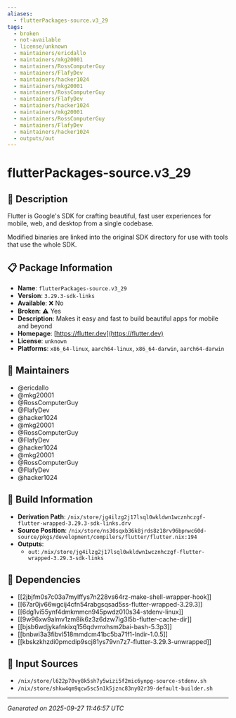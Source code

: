 ```yaml
---
aliases:
  - flutterPackages-source.v3_29
tags:
  - broken
  - not-available
  - license/unknown
  - maintainers/ericdallo
  - maintainers/mkg20001
  - maintainers/RossComputerGuy
  - maintainers/FlafyDev
  - maintainers/hacker1024
  - maintainers/mkg20001
  - maintainers/RossComputerGuy
  - maintainers/FlafyDev
  - maintainers/hacker1024
  - maintainers/mkg20001
  - maintainers/RossComputerGuy
  - maintainers/FlafyDev
  - maintainers/hacker1024
  - outputs/out
---
```


# flutterPackages-source.v3_29

## 📝 Description

Flutter is Google's SDK for crafting beautiful,
fast user experiences for mobile, web, and desktop from a single codebase.

Modified binaries are linked into the original SDK directory for use with tools that use the whole SDK.


## 📋 Package Information

- **Name**: `flutterPackages-source.v3_29`
- **Version**: `3.29.3-sdk-links`
- **Available**: ❌ No
- **Broken**: ⚠️ Yes
- **Description**: Makes it easy and fast to build beautiful apps for mobile and beyond
- **Homepage**: [https://flutter.dev](https://flutter.dev)
- **License**: `unknown`
- **Platforms**: `x86_64-linux`, `aarch64-linux`, `x86_64-darwin`, `aarch64-darwin`
## 👥 Maintainers

- @ericdallo
- @mkg20001
- @RossComputerGuy
- @FlafyDev
- @hacker1024
- @mkg20001
- @RossComputerGuy
- @FlafyDev
- @hacker1024
- @mkg20001
- @RossComputerGuy
- @FlafyDev
- @hacker1024


## 🔧 Build Information

- **Derivation Path**: `/nix/store/jg4ilzg2j17lsql0wkldwn1wcznhczgf-flutter-wrapped-3.29.3-sdk-links.drv`
- **Source Position**: `/nix/store/ns30sqxb36k8jrds8z18rv96bpnwc60d-source/pkgs/development/compilers/flutter/flutter.nix:194`
- **Outputs**:
  - `out`:  `/nix/store/jg4ilzg2j17lsql0wkldwn1wcznhczgf-flutter-wrapped-3.29.3-sdk-links`

## 🔗 Dependencies

- [[2jbjfm0s7c03a7mylffys7n228vs64rz-make-shell-wrapper-hook]]
- [[67ar0jv66wgcij4cfn54rabgsqsad5ss-flutter-wrapped-3.29.3]]
- [[6dg1vi55ynf4dmkmmcn945pwdz010s34-stdenv-linux]]
- [[9w96xw9almv1zm8ik6z3z6dzw7ig3l5b-flutter-cache-dir]]
- [[bjsb6wdjykafnkixq156qdvmxhsm2bai-bash-5.3p3]]
- [[bnbwi3a3fibvl518mmdcm41bc5ba71f1-lndir-1.0.5]]
- [[kbskzkhzdi0pmcdip9scj81ys79vn7z7-flutter-3.29.3-unwrapped]]

## 📁 Input Sources

- `/nix/store/l622p70vy8k5sh7y5wizi5f2mic6ynpg-source-stdenv.sh`
- `/nix/store/shkw4qm9qcw5sc5n1k5jznc83ny02r39-default-builder.sh`

---
*Generated on 2025-09-27 11:46:57 UTC*
